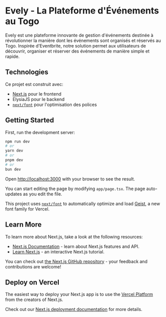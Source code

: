# Evely - La Plateforme d'Événements au Togo

Evely est une plateforme innovante de gestion d'événements destinée à révolutionner la manière dont les événements sont organisés et réservés au Togo. Inspirée d'Eventbrite, notre solution permet aux utilisateurs de découvrir, organiser et réserver des événements de manière simple et rapide.

## Technologies

Ce projet est construit avec:

- [Next.js](https://nextjs.org) pour le frontend
- ElysiaJS pour le backend
- [`next/font`](https://nextjs.org/docs/app/building-your-application/optimizing/fonts) pour l'optimisation des polices

## Getting Started

First, run the development server:

```bash
npm run dev
# or
yarn dev
# or
pnpm dev
# or
bun dev
```

Open [http://localhost:3000](http://localhost:3000) with your browser to see the result.

You can start editing the page by modifying `app/page.tsx`. The page auto-updates as you edit the file.

This project uses [`next/font`](https://nextjs.org/docs/app/building-your-application/optimizing/fonts) to automatically optimize and load [Geist](https://vercel.com/font), a new font family for Vercel.

## Learn More

To learn more about Next.js, take a look at the following resources:

- [Next.js Documentation](https://nextjs.org/docs) - learn about Next.js features and API.
- [Learn Next.js](https://nextjs.org/learn) - an interactive Next.js tutorial.

You can check out [the Next.js GitHub repository](https://github.com/vercel/next.js) - your feedback and contributions are welcome!

## Deploy on Vercel

The easiest way to deploy your Next.js app is to use the [Vercel Platform](https://vercel.com/new?utm_medium=default-template&filter=next.js&utm_source=create-next-app&utm_campaign=create-next-app-readme) from the creators of Next.js.

Check out our [Next.js deployment documentation](https://nextjs.org/docs/app/building-your-application/deploying) for more details.
